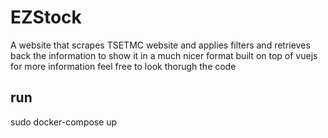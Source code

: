 # EZStock
A website that scrapes TSETMC website and applies filters and retrieves back the information to show it in a much nicer format
built on top of vuejs for more information feel free to look thorugh the code

## run
sudo docker-compose up
